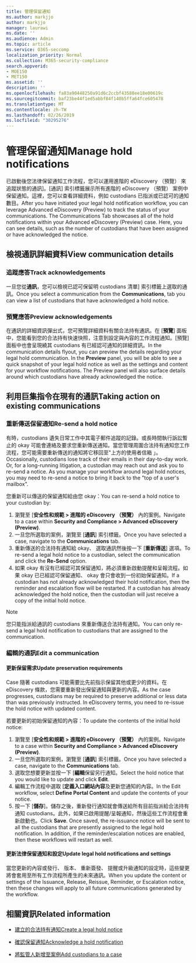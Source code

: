 ```yaml
---
title: 管理保留通知
ms.author: markjjo
author: markjjo
manager: laurawi
ms.date: ''
ms.audience: Admin
ms.topic: article
ms.service: O365-seccomp
localization_priority: Normal
ms.collection: M365-security-compliance
search.appverid:
- MOE150
- MET150
ms.assetid: ''
description: ''
ms.openlocfilehash: fa83a90448250a91d6c2ccbf43588ee18e00619c
ms.sourcegitcommit: baf23be44f1ed5abbf84f140b5ffa64fce605478
ms.translationtype: MT
ms.contentlocale: zh-TW
ms.lasthandoff: 02/26/2019
ms.locfileid: "30295276"
---
```

# <a name="manage-hold-notifications"></a><span data-ttu-id="a1ba3-102">管理保留通知</span><span class="sxs-lookup"><span data-stu-id="a1ba3-102">Manage hold notifications</span></span>

<span data-ttu-id="a1ba3-p101">已啟動後您法律保留通知工作流程，您可以運用進階的 eDiscovery （預覽） 來追蹤狀態的通訊]。[通訊] 索引標籤展示所有進階的 eDiscovery （預覽） 案例中保留通知。這裡，您可以查看詳細資料，例如 custodians 已指派或已認可的通知數目。</span><span class="sxs-lookup"><span data-stu-id="a1ba3-p101">After you have initiated your legal hold notification workflow, you can leverage  Advanced eDiscovery (Preview) to track the status of your communications. The Communications Tab showcases all of the hold notifications within your Advanced eDiscovery (Preview) case. Here, you can see details, such as the number of custodians that have been assigned or have acknowledged the notice.</span></span>

## <a name="view-communication-details"></a><span data-ttu-id="a1ba3-106">檢視通訊詳細資料</span><span class="sxs-lookup"><span data-stu-id="a1ba3-106">View communication details</span></span>

### <a name="track-acknowledgements"></a><span data-ttu-id="a1ba3-107">追蹤應答</span><span class="sxs-lookup"><span data-stu-id="a1ba3-107">Track acknowledgements</span></span>

<span data-ttu-id="a1ba3-108">一旦您從**通訊**，您可以檢視已認可保留明 custodians 清單] 索引標籤上選取的通訊。</span><span class="sxs-lookup"><span data-stu-id="a1ba3-108">Once you select a communication from the **Communications**, tab you can view a list of custodians that have acknowledged a hold notice.</span></span> 

### <a name="preview-acknowledgements"></a><span data-ttu-id="a1ba3-109">預覽應答</span><span class="sxs-lookup"><span data-stu-id="a1ba3-109">Preview acknowledgements</span></span>

<span data-ttu-id="a1ba3-p102">在通訊的詳細資訊彈出式，您可預覽詳細資料有關合法持有通訊。在 [**預覽**] 面板中，您能看到您的合法持有快速快照，注意到設定與內容的工作流程通知。[預覽] 面板中也會呈現繞其 custodians 有已經認可通知的詳細資訊。</span><span class="sxs-lookup"><span data-stu-id="a1ba3-p102">In the communication details flyout, you can preview the details regarding your legal hold communication. In the **Preview** panel, you will be able to see a quick snapshot of your legal hold notice as well as the settings and content for your workflow notifications. The Preview panel will also surface details around which custodians have already acknowledged the notice.</span></span>

## <a name="taking-action-on-existing-communications"></a><span data-ttu-id="a1ba3-113">利用巨集指令在現有的通訊</span><span class="sxs-lookup"><span data-stu-id="a1ba3-113">Taking action on existing communications</span></span>

### <a name="re-send-a-hold-notice"></a><span data-ttu-id="a1ba3-114">重新傳送保留通知</span><span class="sxs-lookup"><span data-stu-id="a1ba3-114">Re-send a hold notice</span></span>

<span data-ttu-id="a1ba3-p103">有時，custodians 遺失日常工作中其電子郵件追蹤的記錄。或長時間執行訴訟暫止的 okay 可能會連絡及要求您重新傳送通知。當您管理周圍合法持有通知您工作流程，您可能需要重新傳送的通知將它移回至"上方的使用者信箱 」。</span><span class="sxs-lookup"><span data-stu-id="a1ba3-p103">Occasionally, custodians lose track of their emails in their day-to-day work. Or, for a long-running litigation, a custodian may reach out and ask you to re-send a notice. As you manage your workflow around legal hold notices, you may need to re-send a notice to bring it back to the "top of a user's mailbox".</span></span>

<span data-ttu-id="a1ba3-118">您重新可以傳送的保留通知給由您 okay：</span><span class="sxs-lookup"><span data-stu-id="a1ba3-118">You can re-send a hold notice to your custodian by:</span></span>
1. <span data-ttu-id="a1ba3-119">瀏覽至 [**安全性和規範 > 進階的 eDiscovery （預覽）** 內的案例。</span><span class="sxs-lookup"><span data-stu-id="a1ba3-119">Navigate to a case within **Security and Compliance > Advanced eDiscovery (Preview)**.</span></span>
2. <span data-ttu-id="a1ba3-120">一旦您所選取的案例，瀏覽至 [**通訊**] 索引標籤。</span><span class="sxs-lookup"><span data-stu-id="a1ba3-120">Once you have selected a case, navigate to the **Communications** tab.</span></span>
3. <span data-ttu-id="a1ba3-121">重新傳送的合法持有通知給 okay、 選取通訊然後按一下 [**重新傳送**] 選項。</span><span class="sxs-lookup"><span data-stu-id="a1ba3-121">To re-send a legal hold notice to a custodian, select the communication and click the **Re-Send** option.</span></span>
4. <span data-ttu-id="a1ba3-p104">如果 okay 有沒有已經認可其保留通知，將必須重新啟動提醒和呈報流程。如果 okay 已已經認可保留通知、 okay 會只會收到一份初始保留通知。</span><span class="sxs-lookup"><span data-stu-id="a1ba3-p104">If a custodian has not already acknowledged their hold notification, then the reminder and escalation flow will be restarted. If a custodian has already acknowledged the hold notice, then the custodian will just receive a copy of the initial hold notice.</span></span>

> [!NOTE]
> <span data-ttu-id="a1ba3-124">您只能指派給通訊的 custodians 來重新傳送合法持有通知。</span><span class="sxs-lookup"><span data-stu-id="a1ba3-124">You can only re-send a legal hold notification to custodians that are assigned to the communication.</span></span> 

### <a name="edit-a-communication"></a><span data-ttu-id="a1ba3-125">編輯的通訊</span><span class="sxs-lookup"><span data-stu-id="a1ba3-125">Edit a communication</span></span>

#### <a name="update-preservation-requirements"></a><span data-ttu-id="a1ba3-126">更新保留需求</span><span class="sxs-lookup"><span data-stu-id="a1ba3-126">Update preservation requirements</span></span>
  
<span data-ttu-id="a1ba3-p105">Case 隨著 custodians 可能需要比先前指示保留其他或更少的資料。在 eDiscovery 條款，您需要重新發出保留通知與更新的內容。</span><span class="sxs-lookup"><span data-stu-id="a1ba3-p105">As the case progresses, custodians may be required to preserve additional or less data than was previously instructed. In eDiscovery terms, you need to re-issue the hold notice with updated content.</span></span>

<span data-ttu-id="a1ba3-129">若要更新的初始保留通知的內容：</span><span class="sxs-lookup"><span data-stu-id="a1ba3-129">To update the contents of the initial hold notice:</span></span>

1. <span data-ttu-id="a1ba3-130">瀏覽至 [**安全性和規範 > 進階的 eDiscovery （預覽）** 內的案例。</span><span class="sxs-lookup"><span data-stu-id="a1ba3-130">Navigate to a case within **Security and Compliance > Advanced eDiscovery (Preview)**.</span></span>
2. <span data-ttu-id="a1ba3-131">一旦您所選取的案例，瀏覽至 [**通訊**] 索引標籤。</span><span class="sxs-lookup"><span data-stu-id="a1ba3-131">Once you have selected a case, navigate to the **Communications** tab.</span></span>
3. <span data-ttu-id="a1ba3-132">選取您想要更新並按一下 [**編輯**保留另行通知。</span><span class="sxs-lookup"><span data-stu-id="a1ba3-132">Select the hold notice that you would like to update and click **Edit**.</span></span>
4. <span data-ttu-id="a1ba3-133">編輯工作流程中選取 [**定義入口網站內容**及更新您通知的內容。</span><span class="sxs-lookup"><span data-stu-id="a1ba3-133">In the Edit workflow, select **Define Portal Content** and update the contents of your notice.</span></span> 
5. <span data-ttu-id="a1ba3-p106">按一下 [**儲存**]。儲存之後，重新發行通知就會傳送給所有目前指派給合法持有通知 custodians。此外，如果已啟用提醒/呈報通知，然後這些工作流程會重新啟動也。</span><span class="sxs-lookup"><span data-stu-id="a1ba3-p106">Click **Save**. Once saved, the re-issuance notice will be sent to all the custodians that are presently assigned to the legal hold notification. In addition, if the reminder/escalation notices are enabled, then these workflows will restart as well.</span></span> 


#### <a name="update-legal-hold-notifications-and-settings"></a><span data-ttu-id="a1ba3-137">更新法律保留通知和設定</span><span class="sxs-lookup"><span data-stu-id="a1ba3-137">Update legal hold notifications and settings</span></span>

<span data-ttu-id="a1ba3-138">當您更新的內容或發行、 版本、 重新簽發、 提醒或升級通知的設定時，這些變更將會套用至所有工作流程所產生的未來通訊。</span><span class="sxs-lookup"><span data-stu-id="a1ba3-138">When you update the content or settings of the Issuance, Release, Reissue, Reminder, or Escalation notice, then these changes will apply to all future communications generated by the workflow.</span></span>

## <a name="related-information"></a><span data-ttu-id="a1ba3-139">相關資訊</span><span class="sxs-lookup"><span data-stu-id="a1ba3-139">Related information</span></span> 

- [<span data-ttu-id="a1ba3-140">建立的合法持有通知</span><span class="sxs-lookup"><span data-stu-id="a1ba3-140">Create a legal hold notice</span></span>](create-hold-notification.md)
    
- [<span data-ttu-id="a1ba3-141">確認保留通知</span><span class="sxs-lookup"><span data-stu-id="a1ba3-141">Acknowledge a hold notification</span></span>](acknowledge-hold-notification.md)
    
- [<span data-ttu-id="a1ba3-142">將監管人新增至案例</span><span class="sxs-lookup"><span data-stu-id="a1ba3-142">Add custodians to a case</span></span>](add-custodians-to-case.md)